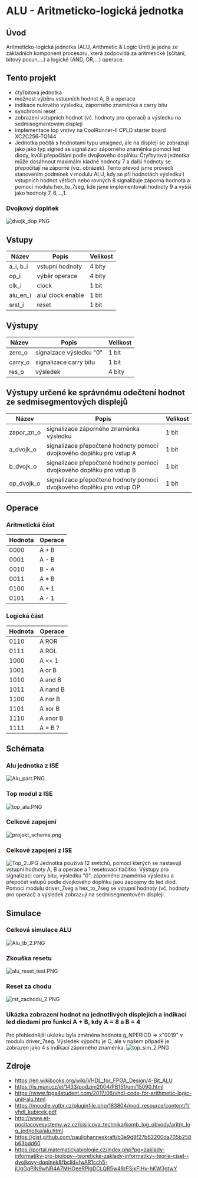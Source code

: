 # ALU - Aritmeticko-logická jednotka

## Úvod

Aritmeticko-logická jednotka (ALU, Arithmetic & Logic Unit) je jedna ze základních komponent procesoru, která zodpovída za aritmetické (sčítání, bitový posun,...) a logické (AND, OR,...) operace.

## Tento projekt
* čtyřbitová jednotka
* možnost výběru vstupních hodnot A, B a operace
* indikace nulového výsledku, záporného znaménka a carry bitu
* synchronní reset
* zobrazení vstupních hodnot (vč. hodnoty pro operaci) a výsledku na sedmisegmentovém displeji
* implementace top vrstvy na CoolRunner-II CPLD starter board XC2C256-TQ144
* Jednotka počítá s hodnotami typu unsigned, ale na displeji se zobrazují jako jako typ signed se signalizací záporného znaménka pomocí led diody, kvůli přepočítání podle dvojkového doplňku. Čtyřbytová jednotka může dosáhnout maximální kladné hodnoty 7 a další hodnoty se přepočítají na záporné (viz. obrázek). Tento převod jsme provedli stanovením podmínek v modulu ALU, kdy se při hodnotách výsledku i vstupních hodnot větších nebo rovných 8 signalizuje záporná hodnota a pomocí modulu hex_to_7seg, kde jsme implementovali hodnoty 9 a vyšší jako hodnoty 7, 6,...,1.

### Dvojkový doplňek
![dvojk_dop.PNG](/Labs/images/dvojk_dop.PNG)

## Vstupy
Název     | Popis | Velikost |
------    |-------|----------|
a_i, b_i  | vstupní hodnoty | 4 bity
op_i      | výběr operace | 4 bity
clk_i     | clock | 1 bit
alu_en_i  | alu/ clock enable | 1 bit
srst_i    | reset | 1 bit

## Výstupy
Název     | Popis | Velikost |
------    |-------|----------|
zero_o    | signalzace výsledku "0" | 1 bit
carry_o   | signalizace carry bitu | 1 bit
res_o     | výsledek | 4 bity

## Výstupy určené ke správnému odečtení hodnot ze sedmisegmentových displejů
Název     | Popis | Velikost |
------    |-------|----------|
zapor_zn_o| signalizace záporného znaménka výsledku | 1 bit
a_dvojk_o | signalizace přepočtené hodnoty pomocí dvojkového doplňku pro vstup A | 1 bit
b_dvojk_o | signalizace přepočtené hodnoty pomocí dvojkového doplňku pro vstup B | 1 bit
op_dvojk_o | signalizace přepočtené hodnoty pomocí dvojkového doplňku pro vstup OP | 1 bit

## Operace

### Aritmetická část 
Hodnota | Operace
--------|--------
0000    | A + B
0001    | A - B
0010    | B - A
0011    | A * B
0100    | A + 1
0101    | A - 1

### Logická část
Hodnota | Operace
--------|--------
0110    | A ROR
0111    | A ROL
1000    | A << 1
1001    | A or B
1010    | A and B
1011    | A nand B
1100    | A nor B
1101    | A xor B
1110    | A xnor B
1111    | A = B ?

## Schémata
### Alu jednotka z ISE
![Alu_part.PNG](/Labs/images/Alu_part.PNG)

### Top modul z ISE
![top_alu.PNG](/Labs/images/top_alu.PNG)

### Celkové zapojení
![projekt_schema.png](/Labs/images/projekt_schema.png)

### Celkové zapojení z ISE
![Top_2.JPG](/Labs/images/Top_2.jpg)
Jednotka používá 12 switchů, pomocí kterých se nastavují vstupní hodnoty A, B a operace a 1 resetovací tlačítko. Výstupy pro signalizaci carry bitu, výsledku "0", záporného znaménka výsledku a přepočet vstupů podle dvojkového doplňku jsou zapojeny do led diod. Pomocí modulu driver_7seg a hex_to_7seg se vstupní hodnoty (vč. hodnoty pro operaci) a výsledek zobrazují na sedmisegmentovém displeji.

## Simulace

### Celková simulace ALU
![Alu_tb_2.PNG](/Labs/images/Alu_tb_2.PNG)

### Zkouška resetu
![alu_reset_test.PNG](/Labs/images/alu_reset_test.png)

### Reset za chodu
![rst_zachodu_2.PNG](/Labs/images/rst_zachodu_2.PNG)

### Ukázka zobrazení hodnot na jednotlivých displejích a indikací led diodami pro funkci A + B, kdy A = 8 a B = 4
Pro přehlednější ukázku byla změněna hodnota g_NPERIOD => x"0019" v modulu driver_7seg. 
Výsledek výpočtu je C, ale v našem případě je zobrazen jako 4 s indikací záporného znaménka.
![top_sim_2.PNG](/Labs/images/top_sim_2.PNG)

## Zdroje
* https://en.wikibooks.org/wiki/VHDL_for_FPGA_Design/4-Bit_ALU
* https://is.muni.cz/el/1433/podzim2004/PB151/um/15090.html
* https://www.fpga4student.com/2017/06/vhdl-code-for-arithmetic-logic-unit-alu.html
* https://moodle.vutbr.cz/pluginfile.php/183804/mod_resource/content/1/vhdl_kubicek.pdf
* http://www.et-pocitacovesystemy.wz.cz/cislicova_technika/komb_log_obvody/aritm_log_jednotka/alu.html
* https://gist.github.com/pauljohanneskraft/b3e9d8f27b62200da705b258b63bdd60
* https://portal.matematickabiologie.cz/index.php?pg=zaklady-informatiky-pro-biology--teoreticke-zaklady-informatiky--teorie-cisel--dvojkovy-doplnek&fbclid=IwAR1cch5-jUgGqPjN9wNR4A7MHOeeRPlgDCLQR5w48rFSjkFIHv-hKW3gtwY
